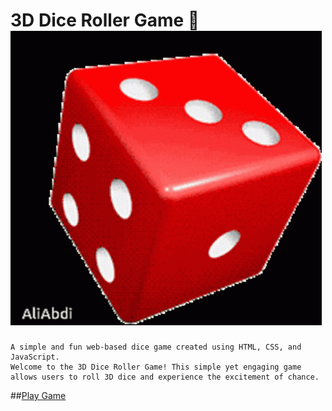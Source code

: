 # 3D Dice Roller Game 🎲![Alt text](image-1.png)
    A simple and fun web-based dice game created using HTML, CSS, and JavaScript.
    Welcome to the 3D Dice Roller Game! This simple yet engaging game allows users to roll 3D dice and experience the excitement of chance.

##[Play Game](https://snazzy-dieffenbachia-3ca970.netlify.app/)



